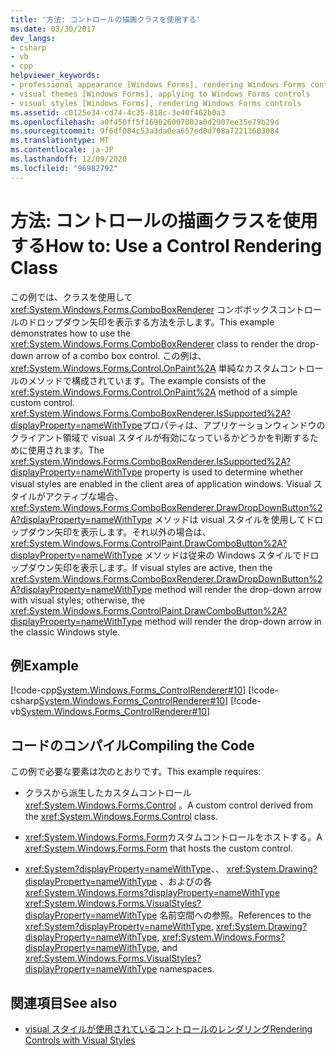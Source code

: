 ```yaml
---
title: '方法: コントロールの描画クラスを使用する'
ms.date: 03/30/2017
dev_langs:
- csharp
- vb
- cpp
helpviewer_keywords:
- professional appearance [Windows Forms], rendering Windows Forms controls
- visual themes [Windows Forms], applying to Windows Forms controls
- visual styles [Windows Forms], rendering Windows Forms controls
ms.assetid: c0125e34-cd74-4c35-818c-3e40f462b0a3
ms.openlocfilehash: a0f450ff5f169026007002a0d2907ee35e79b29d
ms.sourcegitcommit: 9f6df084c53a3da0ea657ed0d708a72213683084
ms.translationtype: MT
ms.contentlocale: ja-JP
ms.lasthandoff: 12/09/2020
ms.locfileid: "96982792"
---
```

# <a name="how-to-use-a-control-rendering-class"></a><span data-ttu-id="9c4d8-102">方法: コントロールの描画クラスを使用する</span><span class="sxs-lookup"><span data-stu-id="9c4d8-102">How to: Use a Control Rendering Class</span></span>
<span data-ttu-id="9c4d8-103">この例では、クラスを使用して <xref:System.Windows.Forms.ComboBoxRenderer> コンボボックスコントロールのドロップダウン矢印を表示する方法を示します。</span><span class="sxs-lookup"><span data-stu-id="9c4d8-103">This example demonstrates how to use the <xref:System.Windows.Forms.ComboBoxRenderer> class to render the drop-down arrow of a combo box control.</span></span> <span data-ttu-id="9c4d8-104">この例は、 <xref:System.Windows.Forms.Control.OnPaint%2A> 単純なカスタムコントロールのメソッドで構成されています。</span><span class="sxs-lookup"><span data-stu-id="9c4d8-104">The example consists of the <xref:System.Windows.Forms.Control.OnPaint%2A> method of a simple custom control.</span></span> <span data-ttu-id="9c4d8-105"><xref:System.Windows.Forms.ComboBoxRenderer.IsSupported%2A?displayProperty=nameWithType>プロパティは、アプリケーションウィンドウのクライアント領域で visual スタイルが有効になっているかどうかを判断するために使用されます。</span><span class="sxs-lookup"><span data-stu-id="9c4d8-105">The <xref:System.Windows.Forms.ComboBoxRenderer.IsSupported%2A?displayProperty=nameWithType> property is used to determine whether visual styles are enabled in the client area of application windows.</span></span> <span data-ttu-id="9c4d8-106">Visual スタイルがアクティブな場合、 <xref:System.Windows.Forms.ComboBoxRenderer.DrawDropDownButton%2A?displayProperty=nameWithType> メソッドは visual スタイルを使用してドロップダウン矢印を表示します。それ以外の場合は、 <xref:System.Windows.Forms.ControlPaint.DrawComboButton%2A?displayProperty=nameWithType> メソッドは従来の Windows スタイルでドロップダウン矢印を表示します。</span><span class="sxs-lookup"><span data-stu-id="9c4d8-106">If visual styles are active, then the <xref:System.Windows.Forms.ComboBoxRenderer.DrawDropDownButton%2A?displayProperty=nameWithType> method will render the drop-down arrow with visual styles; otherwise, the <xref:System.Windows.Forms.ControlPaint.DrawComboButton%2A?displayProperty=nameWithType> method will render the drop-down arrow in the classic Windows style.</span></span>  
  
## <a name="example"></a><span data-ttu-id="9c4d8-107">例</span><span class="sxs-lookup"><span data-stu-id="9c4d8-107">Example</span></span>  
 [!code-cpp[System.Windows.Forms_ControlRenderer#10](~/samples/snippets/cpp/VS_Snippets_Winforms/System.Windows.Forms_ControlRenderer/cpp/form1.cpp#10)]
 [!code-csharp[System.Windows.Forms_ControlRenderer#10](~/samples/snippets/csharp/VS_Snippets_Winforms/System.Windows.Forms_ControlRenderer/CS/form1.cs#10)]
 [!code-vb[System.Windows.Forms_ControlRenderer#10](~/samples/snippets/visualbasic/VS_Snippets_Winforms/System.Windows.Forms_ControlRenderer/VB/form1.vb#10)]  
  
## <a name="compiling-the-code"></a><span data-ttu-id="9c4d8-108">コードのコンパイル</span><span class="sxs-lookup"><span data-stu-id="9c4d8-108">Compiling the Code</span></span>  
 <span data-ttu-id="9c4d8-109">この例で必要な要素は次のとおりです。</span><span class="sxs-lookup"><span data-stu-id="9c4d8-109">This example requires:</span></span>  
  
- <span data-ttu-id="9c4d8-110">クラスから派生したカスタムコントロール <xref:System.Windows.Forms.Control> 。</span><span class="sxs-lookup"><span data-stu-id="9c4d8-110">A custom control derived from the <xref:System.Windows.Forms.Control> class.</span></span>  
  
- <span data-ttu-id="9c4d8-111"><xref:System.Windows.Forms.Form>カスタムコントロールをホストする。</span><span class="sxs-lookup"><span data-stu-id="9c4d8-111">A <xref:System.Windows.Forms.Form> that hosts the custom control.</span></span>  
  
- <span data-ttu-id="9c4d8-112"><xref:System?displayProperty=nameWithType>、、 <xref:System.Drawing?displayProperty=nameWithType> 、およびの各 <xref:System.Windows.Forms?displayProperty=nameWithType> <xref:System.Windows.Forms.VisualStyles?displayProperty=nameWithType> 名前空間への参照。</span><span class="sxs-lookup"><span data-stu-id="9c4d8-112">References to the <xref:System?displayProperty=nameWithType>, <xref:System.Drawing?displayProperty=nameWithType>, <xref:System.Windows.Forms?displayProperty=nameWithType>, and <xref:System.Windows.Forms.VisualStyles?displayProperty=nameWithType> namespaces.</span></span>  
  
## <a name="see-also"></a><span data-ttu-id="9c4d8-113">関連項目</span><span class="sxs-lookup"><span data-stu-id="9c4d8-113">See also</span></span>

- [<span data-ttu-id="9c4d8-114">visual スタイルが使用されているコントロールのレンダリング</span><span class="sxs-lookup"><span data-stu-id="9c4d8-114">Rendering Controls with Visual Styles</span></span>](rendering-controls-with-visual-styles.md)
